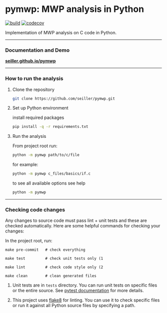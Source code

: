 # pymwp: MWP analysis in Python

[![build](https://github.com/seiller/pymwp/actions/workflows/build.yaml/badge.svg)](https://github.com/seiller/pymwp/actions/workflows/build.yaml)
[![codecov](https://codecov.io/gh/seiller/pymwp/branch/master/graph/badge.svg?token=JHNYDJEWWM)](https://codecov.io/gh/seiller/pymwp)

Implementation of MWP analysis on C code in Python.


* * *

### Documentation and Demo

**[seiller.github.io/pymwp](https://seiller.github.io/pymwp/)**

* * *

<!--
    do not remove the next comment ("include-start") or the ending 
    ("include-end"), it is a marker for what to include in the docs, but 
    feel free to edit the instructions inside these markers
-->

<!--include-start-->

### How to run the analysis

1. Clone the repository

    ```bash
    git clone https://github.com/seiller/pymwp.git
    ``` 

2. Set up Python environment

    install required packages

    ```bash
    pip install -q -r requirements.txt
    ``` 

3. Run the analysis

    From project root run:
    
    ```bash
    python -m pymwp path/to/c/file
    ```

    for example:
    
    ```bash
    python -m pymwp c_files/basics/if.c
    ```
    
    to see all available options see help
    
    ```bash
    python -m pymwp
    ```

<!--include-end--> 

* * *

### Checking code changes

Any changes to source code must pass lint + unit tests and these are
checked automatically. Here are some helpful commands for checking your changes:

In the project root, run:

```text
make pre-commit   # check everything
```

```text
make test         # check unit tests only (1
```

```text
make lint         # check code style only (2
```

```text
make clean        # clean generated files
```


1) Unit tests are in `tests` directory. You can run unit tests on specific files or the entire source. 
See [pytest documentation](https://docs.pytest.org/en/stable/contents.html) for more details.

2) This project uses [flake8](https://flake8.pycqa.org/en/latest/index.html) for linting.
You can use it to check specific files or run it against all Python source files by specifying a path.
